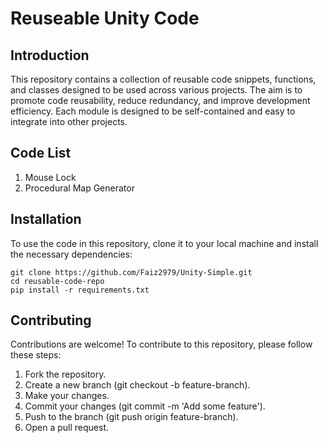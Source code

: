 
# Reuseable Unity Code



## Introduction
This repository contains a collection of reusable code snippets, functions, and classes designed to be used across various projects. 
The aim is to promote code reusability, reduce redundancy, and improve development efficiency. 
Each module is designed to be self-contained and easy to integrate into other projects.

## Code List
1. Mouse Lock
2. Procedural Map Generator


## Installation
To use the code in this repository, clone it to your local machine and install the necessary dependencies:


    git clone https://github.com/Faiz2979/Unity-Simple.git
    cd reusable-code-repo
    pip install -r requirements.txt



## Contributing

Contributions are welcome! To contribute to this repository, please follow these steps:

1. Fork the repository.
2. Create a new branch (git checkout -b feature-branch).
3. Make your changes.
4. Commit your changes (git commit -m 'Add some feature').
5. Push to the branch (git push origin feature-branch).
6. Open a pull request.
